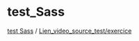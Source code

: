 # test_Sass
[test Sass](https://josue-u.github.io/test_Sass/) /
[Lien_video_source_test/exercice](https://www.youtube.com/watch?v=Zz6eOVaaelI)